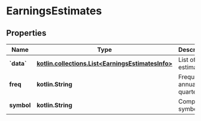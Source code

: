 
# EarningsEstimates

## Properties
Name | Type | Description | Notes
------------ | ------------- | ------------- | -------------
**&#x60;data&#x60;** | [**kotlin.collections.List&lt;EarningsEstimatesInfo&gt;**](EarningsEstimatesInfo.md) | List of estimates |  [optional]
**freq** | **kotlin.String** | Frequency: annual or quarterly. |  [optional]
**symbol** | **kotlin.String** | Company symbol. |  [optional]



